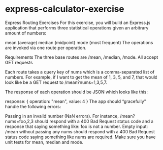 # express-calculator-exercise


Express Routing Exercises
For this exercise, you will build an Express.js application that performs three statistical operations given an arbitrary amount of numbers:

mean (average)
median (midpoint)
mode (most frequent)
The operations are invoked via one route per operation.

Requirements
The three base routes are /mean, /median, /mode. All accept GET requests

Each route takes a query key of nums which is a comma-separated list of numbers. For example, if I want to get the mean of 1, 3, 5, and 7, that would look like be a GET request to /mean?nums=1,3,5,7.

The response of each operation should be JSON which looks like this:

response: {
  operation: "mean",
  value: 4
}
The app should “gracefully” handle the following errors:

Passing in an invalid number (NaN errors). For instance, /mean?nums=foo,2,3 should respond with a 400 Bad Request status code and a response that saying something like: foo is not a number.
Empty input: /mean without passing any nums should respond with a 400 Bad Request status code saying something like nums are required.
Make sure you have unit tests for mean, median and mode.
